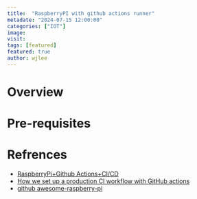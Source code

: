 ```yaml
---
title:  "RaspberryPI with github actions runner"
metadate: "2024-07-15 12:00:00"
categories: ["IOT"]
image: 
visit:
tags: [featured]
featured: true
author: wjlee
---
```


# Overview



# Pre-requisites


# Refrences
* [RaspberryPi+Github Actions+CI/CD](https://pabluc.medium.com/raspberrypi-github-actions-ci-cd-1dc098b4c7d3)
* [How we set up a production CI workflow with GitHub actions](https://insights.project-a.com/how-we-set-up-a-production-ci-workflow-with-github-actions/)
* [github awesome-raspberry-pi](https://github.com/thibmaek/awesome-raspberry-pi)